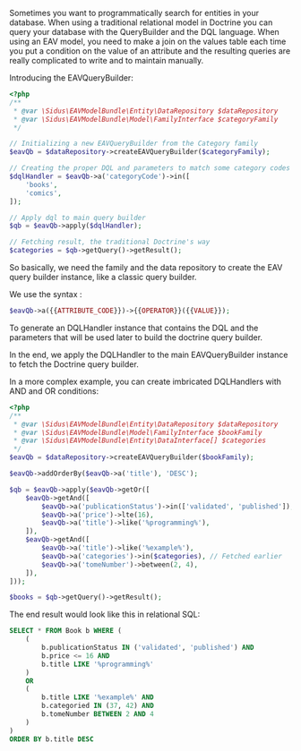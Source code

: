 Sometimes you want to programmatically search for entities in your database.
When using a traditional relational model in Doctrine you can query your database
with the QueryBuilder and the DQL language.
When using an EAV model, you need to make a join on the values table each time you
put a condition on the value of an attribute and the resulting queries are really
complicated to write and to maintain manually.

Introducing the EAVQueryBuilder:

````php
<?php
/**
 * @var \Sidus\EAVModelBundle\Entity\DataRepository $dataRepository
 * @var \Sidus\EAVModelBundle\Model\FamilyInterface $categoryFamily
 */

// Initializing a new EAVQueryBuilder from the Category family
$eavQb = $dataRepository->createEAVQueryBuilder($categoryFamily);

// Creating the proper DQL and parameters to match some category codes
$dqlHandler = $eavQb->a('categoryCode')->in([
    'books',
    'comics',
]);

// Apply dql to main query builder
$qb = $eavQb->apply($dqlHandler);

// Fetching result, the traditional Doctrine's way
$categories = $qb->getQuery()->getResult();
````

So basically, we need the family and the data repository to create the EAV
query builder instance, like a classic query builder.

We use the syntax :
```php
$eavQb->a({{ATTRIBUTE_CODE}})->{{OPERATOR}}({{VALUE}});
```
To generate an DQLHandler instance that contains the DQL and the parameters that
will be used later to build the doctrine query builder.

In the end, we apply the DQLHandler to the main EAVQueryBuilder instance to fetch
the Doctrine query builder.

In a more complex example, you can create imbricated DQLHandlers with AND and OR
conditions:

````php
<?php
/**
 * @var \Sidus\EAVModelBundle\Entity\DataRepository $dataRepository
 * @var \Sidus\EAVModelBundle\Model\FamilyInterface $bookFamily
 * @var \Sidus\EAVModelBundle\Entity\DataInterface[] $categories
 */
$eavQb = $dataRepository->createEAVQueryBuilder($bookFamily);

$eavQb->addOrderBy($eavQb->a('title'), 'DESC');

$qb = $eavQb->apply($eavQb->getOr([
    $eavQb->getAnd([
        $eavQb->a('publicationStatus')->in(['validated', 'published']),
        $eavQb->a('price')->lte(16),
        $eavQb->a('title')->like('%programming%'),
    ]),
    $eavQb->getAnd([
        $eavQb->a('title')->like('%example%'),
        $eavQb->a('categories')->in($categories), // Fetched earlier
        $eavQb->a('tomeNumber')->between(2, 4),
    ]),
]));

$books = $qb->getQuery()->getResult();
````

The end result would look like this in relational SQL:

````sql
SELECT * FROM Book b WHERE (
    (
        b.publicationStatus IN ('validated', 'published') AND
        b.price <= 16 AND
        b.title LIKE '%programming%'
    )
    OR
    (
        b.title LIKE '%example%' AND
        b.categoried IN (37, 42) AND
        b.tomeNumber BETWEEN 2 AND 4
    )
)
ORDER BY b.title DESC
````
